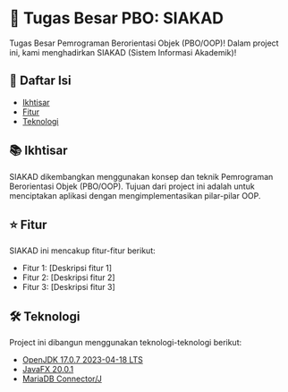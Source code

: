# 🚀 Tugas Besar PBO: SIAKAD

Tugas Besar Pemrograman Berorientasi Objek (PBO/OOP)! Dalam project ini, kami menghadirkan SIAKAD (Sistem Informasi Akademik)!

## 📝 Daftar Isi

- [Ikhtisar](#ikhtisar)
- [Fitur](#fitur)
- [Teknologi](#teknologi)

## 📚 Ikhtisar

SIAKAD dikembangkan menggunakan konsep dan teknik Pemrograman Berorientasi Objek (PBO/OOP). Tujuan dari project ini adalah untuk menciptakan aplikasi dengan mengimplementasikan pilar-pilar OOP.

## ⭐️ Fitur

SIAKAD ini mencakup fitur-fitur berikut:

- Fitur 1: [Deskripsi fitur 1]
- Fitur 2: [Deskripsi fitur 2]
- Fitur 3: [Deskripsi fitur 3]

## 🛠️ Teknologi

Project ini dibangun menggunakan teknologi-teknologi berikut:

- [OpenJDK 17.0.7 2023-04-18 LTS](https://www.azul.com/downloads/?package=jdk#zulu)
- [JavaFX 20.0.1](https://gluonhq.com/products/javafx/)
- [MariaDB Connector/J](https://mariadb.com/downloads/connectors/connectors-data-access/java8-connector)
